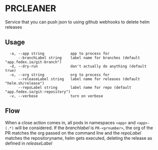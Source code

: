 # PRCLEANER

Service that you can push json to using github webhooks to delete helm releases

## Usage

```
  -a, --app string            app to process for
      --branchLabel string    label name for branches (default "app.fedex.io/git-branch")
  -d, --dry-run               don't actually do anything (default true)
  -o, --org string            org to process for
      --releaseLabel string   label name for releases (default "helm.sh/release")
      --repoLabel string      label name for repo (default "app.fedex.io/git-repository")
  -v, --verbose               turn on verbose
```

## Flow

When a close action comes in, all pods in namespaces `<app>` and `<app>-(.*)` will be considered. If the *branchlabel* is `PR-<prnumber>`, the org of the PR matches the org passed on the command line and the *repoLabel* matches the repositoryname,
helm gets executed, deleting the release as defined in *releaseLabel*